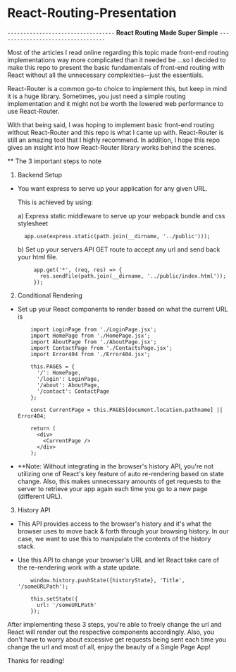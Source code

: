 # React-Routing-Presentation

`----------------------------------`
**React Routing Made Super Simple**
`----------------------------------`

Most of the articles I read online regarding this topic made front-end routing implementations way more complicated than it needed be ...so I decided to make this repo to present the basic fundamentals of front-end routing with React without all the unnecessary complexities--just the essentials.

React-Router is a common go-to choice to implement this, but keep in mind it is a huge library. Sometimes, you just need a simple routing implementation and it might not be worth the lowered web performance to use React-Router.

With that being said, I was hoping to implement basic front-end routing without React-Router and this repo is what I came up with. React-Router is still an amazing tool that I highly recommend. In addition, I hope this repo gives an insight into how React-Router library works behind the scenes.

\*\* The 3 important steps to note

1. Backend Setup

- You want express to serve up your application for any given URL.

  This is achieved by using:

  a) Express static middleware to serve up your webpack bundle and css stylesheet

        app.use(express.static(path.join(__dirname, '../public')));

  b) Set up your servers API GET route to accept any url and send back your html file.

           app.get('*', (req, res) => {
             res.sendFile(path.join(__dirname, '../public/index.html'));
           });

2. Conditional Rendering

- Set up your React components to render based on what the current URL is

          import LoginPage from './LoginPage.jsx';
          import HomePage from './HomePage.jsx';
          import AboutPage from './AboutPage.jsx';
          import ContactPage from './ContactsPage.jsx';
          import Error404 from './Error404.jsx';

          this.PAGES = {
            '/': HomePage,
            '/login': LoginPage,
            '/about': AboutPage,
            '/contact': ContactPage
          };

          const CurrentPage = this.PAGES[document.location.pathname] || Error404;

          return (
            <div>
              <CurrentPage />
            </div>
          );

* \*\*Note: Without integrating in the browser's history API, you're not utilizing one of React's key feature of auto re-rendering based on state change. Also, this makes unnecessary amounts of get requests to the server to retrieve your app again each time you go to a new page (different URL).

3. History API

- This API provides access to the browser's history and it's what the browser uses to move back & forth through your browsing history. In our case, we want to use this to manipulate the contents of the history stack.
- Use this API to change your browser's URL and let React take care of the re-rendering work with a state update.

          window.history.pushState({historyState}, 'Title', '/someURLPath');

          this.setState({
            url: '/someURLPath'
          });

After implementing these 3 steps, you're able to freely change the url and React will render out the respective components accordingly. Also, you don't have to worry about excessive get requests being sent each time you change the url and most of all, enjoy the beauty of a Single Page App!

Thanks for reading!
